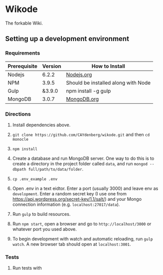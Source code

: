 # Wikode #

The forkable Wiki.

## Setting up a development environment ##

### Requirements ###

<table>
  <thead>
    <tr><th>Prerequisite</th><th>Version</th><th>How to Install</th></tr>
  </thead>
  <tbody>
    <tr><td>Nodejs</td><td>6.2.2</td><td><a href="https://nodejs.org/">Nodejs.org</a></td></tr>
    <tr><td>NPM</td><td>3.9.5</td><td>Should be installed along with Node</td></tr>
    <tr><td>Gulp</td><td>&3.9.0</td><td>npm install -g gulp</td></tr>
    <tr><td>MongoDB</td><td>3.0.7</td><td><a href="https://www.mongodb.org/">MongoDB.org</a></td></tr>
  </tbody>
</table>

### Directions ###

1. Install dependencies above.

1. `git clone https://github.com/CAYdenberg/wikode.git` and then `cd monocle`

1. `npm install`

1. Create a database and run MongoDB server. One way to do this is to create a directory in the project folder called `data`, and run `mongod --dbpath full/path/to/data/folder`.

1. `cp .env_example .env`

1. Open .env in a text eidtor. Enter a port (usually 3000) and leave env as `development`. Enter a random secret key (I use one from https://api.wordpress.org/secret-key/1.1/salt/) and your Mongo connection information (e.g. `localhost:27017/data`).

1. Run `gulp` to build resources.

1. Run `npm start`, open a browser and go to `http://localhost/3000` or whatever port you used above.

1. To begin development with watch and automatic reloading, run `gulp watch`. A new browser tab should open at `localhost:3001`.

### Tests ###

1. Run tests with 
